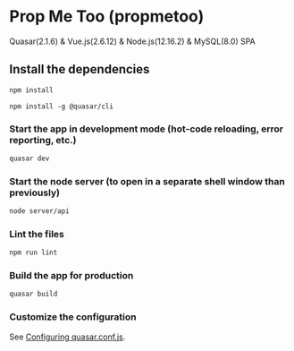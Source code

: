 # Prop Me Too (propmetoo)

Quasar(2.1.6) & Vue.js(2.6.12) & Node.js(12.16.2) & MySQL(8.0) SPA

## Install the dependencies

```bash
npm install
```

```
npm install -g @quasar/cli
```

### Start the app in development mode (hot-code reloading, error reporting, etc.)

```bash
quasar dev
```

### Start the node server (to open in a separate shell window than previously)

```bash
node server/api
```

### Lint the files

```bash
npm run lint
```

### Build the app for production

```bash
quasar build
```

### Customize the configuration

See [Configuring quasar.conf.js](https://quasar.dev/quasar-cli/quasar-conf-js).
